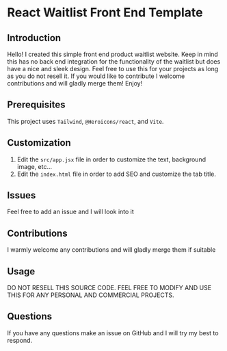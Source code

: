 # React Waitlist Front End Template

## Introduction
Hello! I created this simple front end product waitlist website. Keep in mind this has no back end integration for the functionality of the waitlist but does have a nice and sleek design. Feel free to use this for your projects as long as you do not resell it. If you would like to contribute I welcome contributions and will gladly merge them! Enjoy!

## Prerequisites
This project uses `Tailwind`, `@Heroicons/react`, and `Vite`.

## Customization
1. Edit the `src/app.jsx` file in order to customize the text, background image, etc...
2. Edit the `index.html` file in order to add SEO and customize the tab title.

## Issues
Feel free to add an issue and I will look into it

## Contributions
I warmly welcome any contributions and will gladly merge them if suitable

## Usage
DO NOT RESELL THIS SOURCE CODE. FEEL FREE TO MODIFY AND USE THIS FOR ANY PERSONAL AND COMMERCIAL PROJECTS.

## Questions
If you have any questions make an issue on GitHub and I will try my best to respond.
